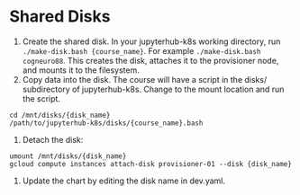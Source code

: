 # Shared Disks

1. Create the shared disk. In your jupyterhub-k8s working directory, run `./make-disk.bash {course_name}`. For example `./make-disk.bash cogneuro88`. This creates the disk, attaches it to the provisioner node, and mounts it to the filesystem.
1. Copy data into the disk. The course will have a script in the disks/ subdirectory of jupyterhub-k8s. Change to the mount location and run the script.
```
cd /mnt/disks/{disk_name}
/path/to/jupyterhub-k8s/disks/{course_name}.bash
```
1. Detach the disk:
```
umount /mnt/disks/{disk_name}
gcloud compute instances attach-disk provisioner-01 --disk {disk_name}
```
1. Update the chart by editing the disk name in dev.yaml.
